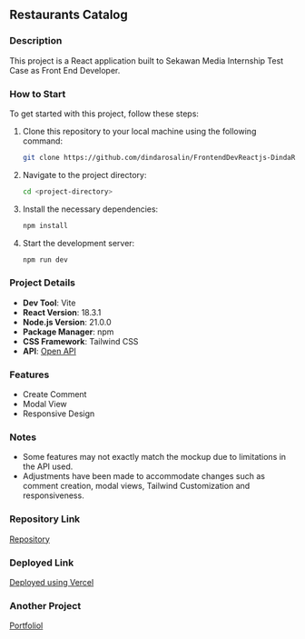 ## Restaurants Catalog

### Description

This project is a React application built to Sekawan Media Internship Test Case as Front End Developer.

### How to Start

To get started with this project, follow these steps:

1. Clone this repository to your local machine using the following command:

   ```bash
   git clone https://github.com/dindarosalin/FrontendDevReactjs-DindaRosalinHusna
   ```

2. Navigate to the project directory:

   ```bash
   cd <project-directory>
   ```

3. Install the necessary dependencies:

   ```bash
   npm install
   ```

4. Start the development server:

   ```bash
   npm run dev
   ```

### Project Details

- **Dev Tool**: Vite
- **React Version**: 18.3.1
- **Node.js Version**: 21.0.0
- **Package Manager**: npm
- **CSS Framework**: Tailwind CSS
- **API**: [Open API](https://restaurant-api.dicoding.dev/)

### Features

- Create Comment
- Modal View
- Responsive Design

### Notes

- Some features may not exactly match the mockup due to limitations in the API used.
- Adjustments have been made to accommodate changes such as comment creation, modal views, Tailwind Customization and responsiveness.

### Repository Link

[Repository](https://github.com/dindarosalin/FrontendDevReactjs-DindaRosalinHusna)

### Deployed Link

[Deployed using Vercel](https://frontend-dev-reactjs-dinda-rosalin-husna.vercel.app/)

### Another Project

[Portfoliol](https://dindarosalin.vercel.app/)
